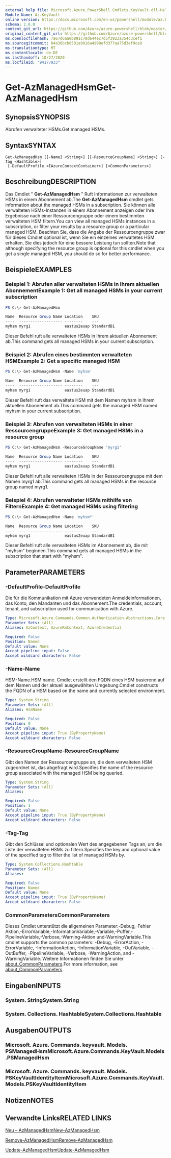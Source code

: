 ```yaml
---
external help file: Microsoft.Azure.PowerShell.Cmdlets.KeyVault.dll-Help.xml
Module Name: Az.KeyVault
online version: https://docs.microsoft.com/en-us/powershell/module/az.keyvault/get-azmanagedhsm
schema: 2.0.0
content_git_url: https://github.com/Azure/azure-powershell/blob/master/src/KeyVault/KeyVault/help/Get-AzManagedHsm.md
original_content_git_url: https://github.com/Azure/azure-powershell/blob/master/src/KeyVault/KeyVault/help/Get-AzManagedHsm.md
ms.openlocfilehash: 7a67d6aa0b891c78d644ec7d5f3923a354c3cef1
ms.sourcegitcommit: b4a38bcb0501a9016a4998efd377aa75d3ef9ce8
ms.translationtype: MT
ms.contentlocale: de-DE
ms.lasthandoff: 10/27/2020
ms.locfileid: "94177933"
---
```

# <span data-ttu-id="0c298-101">Get-AzManagedHsm</span><span class="sxs-lookup"><span data-stu-id="0c298-101">Get-AzManagedHsm</span></span>

## <span data-ttu-id="0c298-102">Synopsis</span><span class="sxs-lookup"><span data-stu-id="0c298-102">SYNOPSIS</span></span>
<span data-ttu-id="0c298-103">Abrufen verwalteter HSMs.</span><span class="sxs-lookup"><span data-stu-id="0c298-103">Get managed HSMs.</span></span>

## <span data-ttu-id="0c298-104">Syntax</span><span class="sxs-lookup"><span data-stu-id="0c298-104">SYNTAX</span></span>

```
Get-AzManagedHsm [[-Name] <String>] [[-ResourceGroupName] <String>] [-Tag <Hashtable>]
 [-DefaultProfile <IAzureContextContainer>] [<CommonParameters>]
```

## <span data-ttu-id="0c298-105">Beschreibung</span><span class="sxs-lookup"><span data-stu-id="0c298-105">DESCRIPTION</span></span>
<span data-ttu-id="0c298-106">Das Cmdlet " **Get-AzManagedHsm** " Ruft Informationen zur verwalteten HSMs in einem Abonnement ab.</span><span class="sxs-lookup"><span data-stu-id="0c298-106">The **Get-AzManagedHsm** cmdlet gets information about the managed HSMs in a subscription.</span></span> <span data-ttu-id="0c298-107">Sie können alle verwalteten HSMs-Instanzen in einem Abonnement anzeigen oder Ihre Ergebnisse nach einer Ressourcengruppe oder einem bestimmten verwalteten HSM filtern.</span><span class="sxs-lookup"><span data-stu-id="0c298-107">You can view all managed HSMs instances in a subscription, or filter your results by a resource group or a particular managed HSM.</span></span>
<span data-ttu-id="0c298-108">Beachten Sie, dass die Angabe der Ressourcengruppe zwar für dieses Cmdlet optional ist, wenn Sie ein einzelnes verwaltetes HSM erhalten, Sie dies jedoch für eine bessere Leistung tun sollten.</span><span class="sxs-lookup"><span data-stu-id="0c298-108">Note that although specifying the resource group is optional for this cmdlet when you get a single managed HSM, you should do so for better performance.</span></span>

## <span data-ttu-id="0c298-109">Beispiele</span><span class="sxs-lookup"><span data-stu-id="0c298-109">EXAMPLES</span></span>

### <span data-ttu-id="0c298-110">Beispiel 1: Abrufen aller verwalteten HSMs in Ihrem aktuellen Abonnement</span><span class="sxs-lookup"><span data-stu-id="0c298-110">Example 1: Get all managed HSMs in your current subscription</span></span>
```powershell
PS C:\> Get-AzManagedHsm

Name  Resource Group Name Location    SKU
----  ------------------- --------    ---
myhsm myrg1               eastus2euap StandardB1
```

<span data-ttu-id="0c298-111">Dieser Befehl ruft alle verwalteten HSMs in Ihrem aktuellen Abonnement ab.</span><span class="sxs-lookup"><span data-stu-id="0c298-111">This command gets all managed HSMs in your current subscription.</span></span>

### <span data-ttu-id="0c298-112">Beispiel 2: Abrufen eines bestimmten verwalteten HSM</span><span class="sxs-lookup"><span data-stu-id="0c298-112">Example 2: Get a specific managed HSM</span></span>
```powershell
PS C:\> Get-AzManagedHsm -Name 'myhsm'

Name  Resource Group Name Location    SKU
----  ------------------- --------    ---
myhsm myrg1               eastus2euap StandardB1
```

<span data-ttu-id="0c298-113">Dieser Befehl ruft das verwaltete HSM mit dem Namen myhsm in Ihrem aktuellen Abonnement ab.</span><span class="sxs-lookup"><span data-stu-id="0c298-113">This command gets the managed HSM named myhsm in your current subscription.</span></span>

### <span data-ttu-id="0c298-114">Beispiel 3: Abrufen von verwalteten HSMs in einer Ressourcengruppe</span><span class="sxs-lookup"><span data-stu-id="0c298-114">Example 3: Get managed HSMs in a resource group</span></span>
```powershell
PS C:\> Get-AzManagedHsm -ResourceGroupName 'myrg1'

Name  Resource Group Name Location    SKU
----  ------------------- --------    ---
myhsm myrg1               eastus2euap StandardB1
```

<span data-ttu-id="0c298-115">Dieser Befehl ruft alle verwalteten HSMs in der Ressourcengruppe mit dem Namen myrg1 ab.</span><span class="sxs-lookup"><span data-stu-id="0c298-115">This command gets all managed HSMs in the resource group named myrg1.</span></span>

### <span data-ttu-id="0c298-116">Beispiel 4: Abrufen verwalteter HSMs mithilfe von Filtern</span><span class="sxs-lookup"><span data-stu-id="0c298-116">Example 4: Get managed HSMs using filtering</span></span>
```powershell
PS C:\> Get-AzManagedHsm -Name 'myhsm*'

Name  Resource Group Name Location    SKU
----  ------------------- --------    ---
myhsm myrg1               eastus2euap StandardB1
```

<span data-ttu-id="0c298-117">Dieser Befehl ruft alle verwalteten HSMs im Abonnement ab, die mit "myhsm" beginnen.</span><span class="sxs-lookup"><span data-stu-id="0c298-117">This command gets all managed HSMs in the subscription that start with "myhsm".</span></span>

## <span data-ttu-id="0c298-118">Parameter</span><span class="sxs-lookup"><span data-stu-id="0c298-118">PARAMETERS</span></span>

### <span data-ttu-id="0c298-119">-DefaultProfile</span><span class="sxs-lookup"><span data-stu-id="0c298-119">-DefaultProfile</span></span>
<span data-ttu-id="0c298-120">Die für die Kommunikation mit Azure verwendeten Anmeldeinformationen, das Konto, den Mandanten und das Abonnement.</span><span class="sxs-lookup"><span data-stu-id="0c298-120">The credentials, account, tenant, and subscription used for communication with Azure.</span></span>

```yaml
Type: Microsoft.Azure.Commands.Common.Authentication.Abstractions.Core.IAzureContextContainer
Parameter Sets: (All)
Aliases: AzContext, AzureRmContext, AzureCredential

Required: False
Position: Named
Default value: None
Accept pipeline input: False
Accept wildcard characters: False
```

### <span data-ttu-id="0c298-121">-Name</span><span class="sxs-lookup"><span data-stu-id="0c298-121">-Name</span></span>
<span data-ttu-id="0c298-122">HSM-Name.</span><span class="sxs-lookup"><span data-stu-id="0c298-122">HSM name.</span></span> <span data-ttu-id="0c298-123">Cmdlet erstellt den FQDN eines HSM basierend auf dem Namen und der aktuell ausgewählten Umgebung.</span><span class="sxs-lookup"><span data-stu-id="0c298-123">Cmdlet constructs the FQDN of a HSM based on the name and currently selected environment.</span></span>

```yaml
Type: System.String
Parameter Sets: (All)
Aliases: HsmName

Required: False
Position: 0
Default value: None
Accept pipeline input: True (ByPropertyName)
Accept wildcard characters: False
```

### <span data-ttu-id="0c298-124">-ResourceGroupName</span><span class="sxs-lookup"><span data-stu-id="0c298-124">-ResourceGroupName</span></span>
<span data-ttu-id="0c298-125">Gibt den Namen der Ressourcengruppe an, die dem verwalteten HSM zugeordnet ist, das abgefragt wird.</span><span class="sxs-lookup"><span data-stu-id="0c298-125">Specifies the name of the resource group associated with the managed HSM being queried.</span></span>

```yaml
Type: System.String
Parameter Sets: (All)
Aliases:

Required: False
Position: 1
Default value: None
Accept pipeline input: True (ByPropertyName)
Accept wildcard characters: False
```

### <span data-ttu-id="0c298-126">-Tag</span><span class="sxs-lookup"><span data-stu-id="0c298-126">-Tag</span></span>
<span data-ttu-id="0c298-127">Gibt den Schlüssel und optionalen Wert des angegebenen Tags an, um die Liste der verwalteten HSMs zu filtern.</span><span class="sxs-lookup"><span data-stu-id="0c298-127">Specifies the key and optional value of the specified tag to filter the list of managed HSMs by.</span></span>

```yaml
Type: System.Collections.Hashtable
Parameter Sets: (All)
Aliases:

Required: False
Position: Named
Default value: None
Accept pipeline input: True (ByPropertyName)
Accept wildcard characters: False
```

### <span data-ttu-id="0c298-128">CommonParameters</span><span class="sxs-lookup"><span data-stu-id="0c298-128">CommonParameters</span></span>
<span data-ttu-id="0c298-129">Dieses Cmdlet unterstützt die allgemeinen Parameter:-Debug,-Fehler Aktion,-ErrorVariable,-InformationVariable,-Variable,-Puffer,-PipelineVariable,-Verbose,-Warning-Aktion und-WarningVariable.</span><span class="sxs-lookup"><span data-stu-id="0c298-129">This cmdlet supports the common parameters: -Debug, -ErrorAction, -ErrorVariable, -InformationAction, -InformationVariable, -OutVariable, -OutBuffer, -PipelineVariable, -Verbose, -WarningAction, and -WarningVariable.</span></span> <span data-ttu-id="0c298-130">Weitere Informationen finden Sie unter [about_CommonParameters](http://go.microsoft.com/fwlink/?LinkID=113216).</span><span class="sxs-lookup"><span data-stu-id="0c298-130">For more information, see [about_CommonParameters](http://go.microsoft.com/fwlink/?LinkID=113216).</span></span>

## <span data-ttu-id="0c298-131">Eingaben</span><span class="sxs-lookup"><span data-stu-id="0c298-131">INPUTS</span></span>

### <span data-ttu-id="0c298-132">System. String</span><span class="sxs-lookup"><span data-stu-id="0c298-132">System.String</span></span>

### <span data-ttu-id="0c298-133">System. Collections. Hashtable</span><span class="sxs-lookup"><span data-stu-id="0c298-133">System.Collections.Hashtable</span></span>

## <span data-ttu-id="0c298-134">Ausgaben</span><span class="sxs-lookup"><span data-stu-id="0c298-134">OUTPUTS</span></span>

### <span data-ttu-id="0c298-135">Microsoft. Azure. Commands. keyvault. Models. PSManagedHsm</span><span class="sxs-lookup"><span data-stu-id="0c298-135">Microsoft.Azure.Commands.KeyVault.Models.PSManagedHsm</span></span>

### <span data-ttu-id="0c298-136">Microsoft. Azure. Commands. keyvault. Models. PSKeyVaultIdentityItem</span><span class="sxs-lookup"><span data-stu-id="0c298-136">Microsoft.Azure.Commands.KeyVault.Models.PSKeyVaultIdentityItem</span></span>

## <span data-ttu-id="0c298-137">Notizen</span><span class="sxs-lookup"><span data-stu-id="0c298-137">NOTES</span></span>

## <span data-ttu-id="0c298-138">Verwandte Links</span><span class="sxs-lookup"><span data-stu-id="0c298-138">RELATED LINKS</span></span>

[<span data-ttu-id="0c298-139">Neu – AzManagedHsm</span><span class="sxs-lookup"><span data-stu-id="0c298-139">New-AzManagedHsm</span></span>](./New-AzManagedHsm.md)

[<span data-ttu-id="0c298-140">Remove-AzManagedHsm</span><span class="sxs-lookup"><span data-stu-id="0c298-140">Remove-AzManagedHsm</span></span>](./Remove-AzManagedHsm.md)

[<span data-ttu-id="0c298-141">Update-AzManagedHsm</span><span class="sxs-lookup"><span data-stu-id="0c298-141">Update-AzManagedHsm</span></span>](./Update-AzManagedHsm.md)